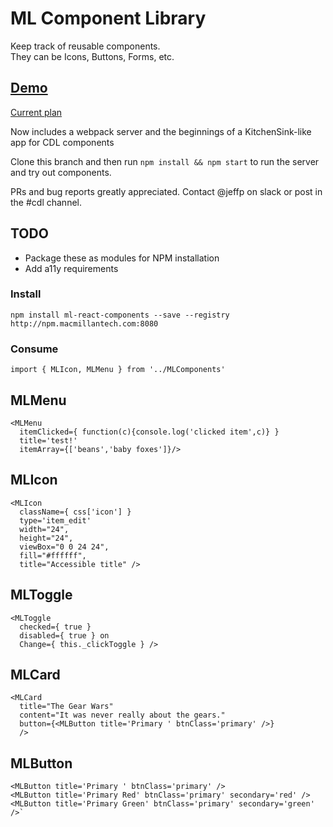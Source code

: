 # ML Component Library

Keep track of reusable components.  
They can be Icons, Buttons, Forms, etc.

## [Demo](https://mlazul.github.io/ml-component-library/)

[Current plan](https://docs.google.com/a/holtzbrinck.com/document/d/1K2D3jMThpBflFlZ53kzR-cUaDHYDnXWu_97p_Uagygw/edit?usp=sharing)

Now includes a webpack server and the beginnings of a KitchenSink-like app for CDL components

Clone this branch and then run `npm install && npm start` to run the server and try out components.

PRs and bug reports greatly appreciated. Contact @jeffp on slack or post in the #cdl channel.

## TODO
* Package these as modules for NPM installation
* Add a11y requirements

### Install 
```
npm install ml-react-components --save --registry http://npm.macmillantech.com:8080

```
### Consume
```
import { MLIcon, MLMenu } from '../MLComponents'
```

## MLMenu
```
<MLMenu 
  itemClicked={ function(c){console.log('clicked item',c)} } 
  title='test!'
  itemArray={['beans','baby foxes']}/>
```
## MLIcon
```
<MLIcon 
  className={ css['icon'] }
  type='item_edit' 
  width="24",
  height="24",
  viewBox="0 0 24 24",
  fill="#ffffff",
  title="Accessible title" />
```

## MLToggle
```
<MLToggle 
  checked={ true } 
  disabled={ true } on
  Change={ this._clickToggle } />  
```

## MLCard
```
<MLCard 
  title="The Gear Wars" 
  content="It was never really about the gears." 
  button={<MLButton title='Primary ' btnClass='primary' />}
  />
```
## MLButton
```
<MLButton title='Primary ' btnClass='primary' />
<MLButton title='Primary Red' btnClass='primary' secondary='red' />
<MLButton title='Primary Green' btnClass='primary' secondary='green' />`
```